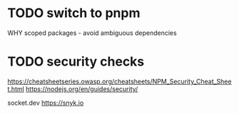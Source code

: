 # TODO switch to pnpm
WHY
  scoped packages - avoid ambiguous dependencies

# TODO security checks
https://cheatsheetseries.owasp.org/cheatsheets/NPM_Security_Cheat_Sheet.html
https://nodejs.org/en/guides/security/

socket.dev
https://snyk.io
